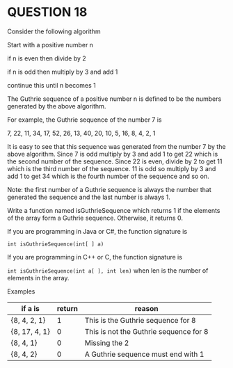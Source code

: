 # QUESTION 18

Consider the following algorithm

Start with a positive number n

if n is even then divide by 2

if n is odd then multiply by 3 and add 1

continue this until n becomes 1

The Guthrie sequence of a positive number n is defined to be the numbers generated by the above algorithm.

For example, the Guthrie sequence of the number 7 is

7, 22, 11, 34, 17, 52, 26, 13, 40, 20, 10, 5, 16, 8, 4, 2, 1

It is easy to see that this sequence was generated from the number 7 by the above algorithm.
Since 7 is odd multiply by 3 and add 1 to get 22 which is the second number of the sequence.
Since 22 is even, divide by 2 to get 11 which is the third number of the sequence. 11 is odd so multiply by 3 and add 1 to get 34 which is the fourth number of the sequence and so on.

Note: the first number of a Guthrie sequence is always the number that generated the sequence
and the last number is always 1.

Write a function named isGuthrieSequence which returns 1 if the elements of the array form a Guthrie sequence. Otherwise, it returns 0.

If you are programming in Java or C#, the function signature is

`int isGuthrieSequence(int[ ] a)`

If you are programming in C++ or C, the function signature is

`int isGuthrieSequence(int a[ ], int len)` when len is the number of elements in the array.

Examples

| if a is       | return | reason                                 |
| ------------- | ------ | -------------------------------------- |
| {8, 4, 2, 1}  | 1      | This is the Guthrie sequence for 8     |
| {8, 17, 4, 1} | 0      | This is not the Guthrie sequence for 8 |
| {8, 4, 1}     | 0      | Missing the 2                          |
| {8, 4, 2}     | 0      | A Guthrie sequence must end with 1     |
